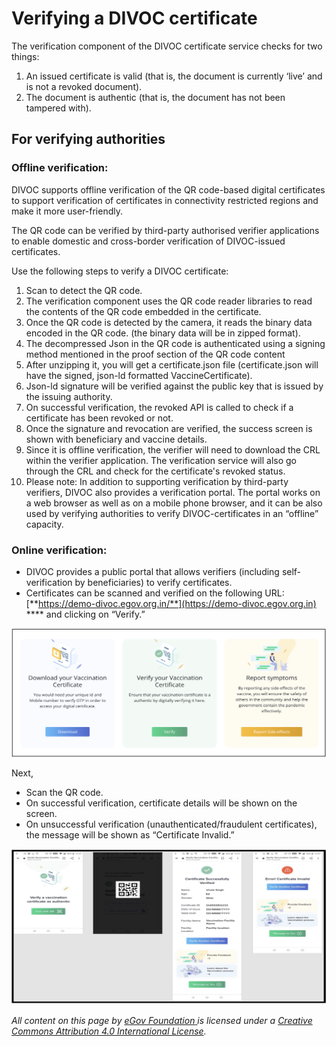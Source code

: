 # Verifying a DIVOC certificate

The verification component of the DIVOC certificate service checks for two things:

1. An issued certificate is valid (that is, the document is currently ‘live’ and is not a revoked document).&#x20;
2. The document is authentic (that is, the document has not been tampered with).

## **For verifying authorities**

### **Offline verification:**

DIVOC supports offline verification of the QR code-based digital certificates to support verification of certificates in connectivity restricted regions and make it more user-friendly.&#x20;

The QR code can be verified by third-party authorised verifier applications to enable domestic and cross-border verification of DIVOC-issued certificates.&#x20;

Use the following steps to verify a DIVOC certificate:

1. Scan to detect the QR code.
2. The verification component uses the QR code reader libraries to read the contents of the QR code embedded in the certificate.
3. Once the QR code is detected by the camera, it reads the binary data encoded in the QR code. (the binary data will be in zipped format).
4. The decompressed Json in the QR code is authenticated using a signing method mentioned in the proof section of the QR code content
5. After unzipping it, you will get a certificate.json file (certificate.json will have the signed, json-ld formatted VaccineCertificate).
6. Json-ld signature will be verified against the public key that is issued by the issuing authority.
7. On successful verification, the revoked API is called to check if a certificate has been revoked or not.
8. Once the signature and revocation are verified, the success screen is shown with beneficiary and vaccine details.
9. Since it is offline verification, the verifier will need to download the CRL within the verifier application. The verification service will also go through the CRL and check for the certificate's revoked status.
10. Please note: In addition to supporting verification by third-party verifiers, DIVOC also provides a verification portal. The portal works on a web browser as well as on a mobile phone browser, and it can be also used by verifying authorities to verify DIVOC-certificates in an “offline” capacity.

### **Online verification:**

* DIVOC provides a public portal that allows verifiers (including self-verification by beneficiaries) to verify certificates.
* Certificates can be scanned and verified on the following URL: [**https://demo-divoc.egov.org.in/**](https://demo-divoc.egov.org.in) **** and clicking on “Verify.”

![](<../.gitbook/assets/Screenshot 2022-02-11 at 4.28.36 PM.png>)

Next,

* Scan the QR code.
* On successful verification, certificate details will be shown on the screen.
* On unsuccessful verification (unauthenticated/fraudulent certificates), the message will be shown as “Certificate Invalid.”

![](<../.gitbook/assets/Screenshot 2022-02-11 at 4.35.16 PM.png>)



_All content on this page by_ [_eGov Foundation_ ](https://egov.org.in)_is licensed under a_ [_Creative Commons Attribution 4.0 International License_](http://creativecommons.org/licenses/by/4.0/)_._

